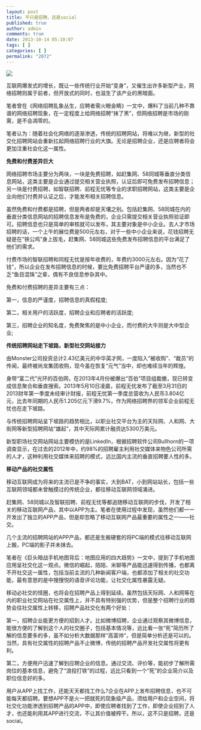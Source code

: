 ```yaml
---
layout: post
title: 不只是招聘，还是social
published: true
author: admin
comments: true
date: 2013-10-14 05:10:07
tags: [ ]
categories: [ ]
permalink: "2072"
---
```

![][1]

互联网爆发式的增长，既让一些传统行业开始“变身”，又催生出许多新型产业，网络招聘则属于前者，但开放式的同时，也滋生了该产业的黑暗面。

笔者曾在《网络招聘乱象丛生，应聘者需火眼金睛》一文中，爆料了当前几种不靠谱的网络招聘现象，在一定程度上给网络招聘“抹了黑”，但网络招聘是市场的刚需，是不会凋零的。

笔者认为：随着社会化网络的逐渐渗透，传统的招聘网站，将难以为继，新型的社交化招聘网站会重新扛起网络招聘行业的大旗。无论是招聘企业，还是应聘者将会更加注重社会化这一属性。

**免费和付费差异巨大**

网络招聘市场主要分为两块，一块是免费招聘，如赶集网、58同城等垂直分类信息网站，这类主要是企业通过提交相关营业执照，认证后即可免费发布招聘信息；另一块是付费招聘，如智联招聘、前程无忧等专业的求职招聘网站，这类主要是企业向他们付费并认证之后，才能发布相关招聘信息。

虽然免费和付费都是招聘，但是两者却是天壤之别。包括赶集网、58同城在内的垂直分类信息网站的招聘信息发布是免费的，企业只需提交相关营业执照验证即可。招聘信息也只是简单的审核就可以发布，其主要对象是中小企业。去人才市场招聘的话，一个上午的展位费是500元左右，对于一些中小企业来说，花钱招聘无疑是在“铁公鸡”身上拔毛，赶集网、58同城这些免费发布招聘信息的平台满足了他们的需求。

付费市场的智联招聘和同程无忧是按年收费的，年费约3000元左右。因为“花了钱”，所以企业在发布招聘信息的时候，要比免费招聘平台严谨的多，当然也不乏“鱼目混珠”之辈，偶有不良信息参杂其中。

免费和付费招聘的差异主要有三点：

第一，信息的严谨度，招聘信息的真假程度;

第二，相关用户的活跃度，招聘企业和应聘者的活跃度;

第三，招聘企业的知名度，免费聚焦的是中小企业，而付费的大牛则是大中型企业;

**传统招聘网站走下坡路，新型社交网站接力**

由Monster公司投资总计2.43亿美元的中华英才网，一度陷入“被收购”、“裁员”的传闻，最终被尚龙集团收购，现今虽在恢复“元气”当中，却也难续当年的辉煌。

身带“富二代”光环的百伯网，在2013年4月份被爆出“百伯”项目组裁撤，现已转变成信息聚合和垂直搜索。2013年5月10日凌晨，前程无忧发布了截至3月31日的2013财年第一季度未经审计财报，前程无忧第一季度总营收为人民币3.804亿元，比去年同期的人民币1.205亿元下滑9.7%，作为网络招聘界的领军企业前程无忧也在走下坡路。

与传统招聘网站呈下坡路的趋势相比，以职业社交平台为主的天际网、人和网、大街网等新型招聘网站“雄起”，其中天际网累计融资达5300万美元。

新型职场社交网站网站主要模仿的是LinkedIn，根据招聘软件公司Bullhorn的一项调查显示，在过去的2012年中，约98%的招聘雇主利用社交媒体来物色公司所需的人才，这种利用社交媒体来招聘的模式，远比国内主流的垂直招聘要人性的多。

**移动产品的社交属性**

移动互联网成为将来的主流已是不争的事实，大到BAT，小到网站站长，包括一些互联网领域都未曾触摸过的传统企业，都往移动互联网领域涌进。

赶集网、58同城以及智联招聘、前程无忧等都追随移动互联网的步伐，开发了相关的移动互联网产品，其中以APP为主。笔者在使用过程中发现，虽然他们都一一开发出了独立的APP产品，但是却忽略了移动互联网产品最重要的属性之一——社交。

几个主流的招聘网站的APP产品，都还是生搬硬套的将PC端的模式往移动互联网上搬，PC端的影子并未抹去。

笔者在《巨头暗战手机地图背后：地图应用的四大趋势》一文中，提到了手机地图应用呈社交化这一观点。微信的崛起，陌陌、米聊等产品能迅速得到传播，也都离不开社交这一属性，包括当前主流的几种新闻客户端，也都添加了相关的社交功能，最有意思的是中搜搜悦的语音评论功能，让社交化属性暴露无疑。

移动必社交的怪圈，也将会在招聘产品上得到延续。虽然包括天际网、人和网等在内的职业社交网站在社交属性上，并不具有特别强的优势，但是整个招聘行业的趋势会往社交属性上转移，招聘产品社交化有两个好处：

第一，招聘企业能更方便的招到人才。比如微博招聘，企业通过观察其微博信息，能很方便的了解到这个人的社交圈子，包括基本情况等，远比看一张“死”简历所了解的信息要多的多，虽不如分析大数据那样“高富帅”，但是简单分析还是可以的。当然，具有社交属性的招聘产品不止微博，传统的招聘产品开发社交属性将更有利。

第二，方便用户迅速了解到应聘企业的信息。通过交流、评价等，能初步了解所需岗位的基本信息，避免了“浪投打铁”的过程，远比只看到一个“死”的企业简介以及职位信息好的多。

用户从APP上找工作，还能天天都找工作么?企业在APP上发布招聘信息，也不可能每天都招聘。要想APP不是火一把就死的现象级产品，须给用户和企业空间，将社交化功能渗透到招聘产品的APP中，即使应聘者找到了工作，即使企业招到了人才，也还能利用其APP进行交流，不让其价值被榨干。所以，这不只是招聘，还是social。

 [1]: http://yongz.com/yz/wp-content/uploads/2014/04/c646231b70356fc3ab5b980c5d57535e.jpg